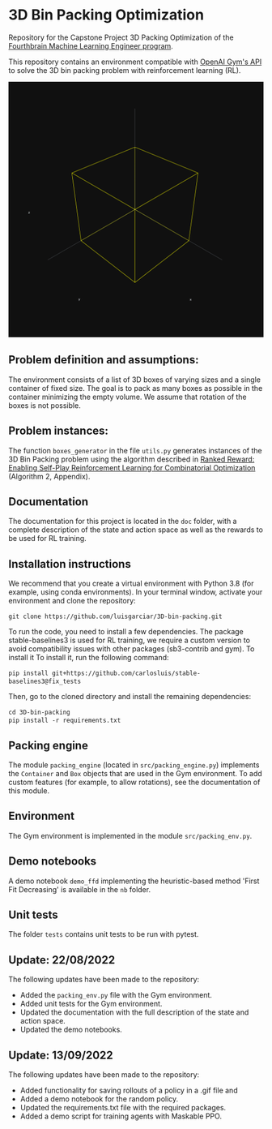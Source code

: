 # 3D Bin Packing Optimization

Repository for the Capstone Project 3D Packing Optimization of the [Fourthbrain Machine Learning Engineer program](https://www.fourthbrain.ai/machine-learning-engineer).

This repository contains an environment compatible with [OpenAI Gym's API](https://github.com/openai/gym) to solve the 
3D bin packing problem with reinforcement learning (RL).


![Alt text](gifs/random_rollout2.gif?raw=true "A random packing agent in the environment")

## Problem definition and assumptions:
The environment consists of a list of 3D boxes of varying sizes and a single container of fixed size. The goal is to pack
as many boxes as possible in the container minimizing the empty volume. We assume that rotation of the boxes is 
not possible.

##  Problem instances: 
The function `boxes_generator` in the file `utils.py` generates instances of the 3D Bin Packing problem using the 
algorithm described in [Ranked Reward: Enabling Self-Play Reinforcement Learning for Combinatorial Optimization](https://arxiv.org/pdf/1807.01672.pdf)
(Algorithm 2, Appendix).

## Documentation
The documentation for this project is located in the `doc` folder, with a complete description of the state and 
action space as well as the rewards to be used for RL training.

## Installation instructions
We recommend that you create a virtual environment with Python 3.8 (for example, using conda environments). 
In your terminal window, activate your environment and clone the repository:
``` 
git clone https://github.com/luisgarciar/3D-bin-packing.git
```

To run the code, you need to install a few dependencies. The package stable-baselines3 is used for RL training,
we require a custom version to avoid compatibility issues with other packages (sb3-contrib and gym). To install it 
To install it, run the following command:
```
pip install git+https://github.com/carlosluis/stable-baselines3@fix_tests
```
Then, go to the cloned directory and install the remaining dependencies:
```
cd 3D-bin-packing
pip install -r requirements.txt
```

## Packing engine
The module `packing_engine` (located in `src/packing_engine.py`) implements the `Container` and `Box` objects that are 
used in the Gym environment. To add custom features (for example, to allow rotations), see the documentation of this module.

## Environment
The Gym environment is implemented in the module `src/packing_env.py`.

## Demo notebooks
A demo notebook `demo_ffd` implementing the heuristic-based method 'First Fit Decreasing' is available in the `nb` 
folder.

## Unit tests
The folder `tests` contains unit tests to be run with pytest.

## Update: 22/08/2022
The following updates have been made to the repository:
- Added the `packing_env.py` file with the Gym environment.
- Added unit tests for the Gym environment.
- Updated the documentation with the full description of the state and action space.
- Updated the demo notebooks.

## Update: 13/09/2022
The following updates have been made to the repository:
- Added functionality for saving rollouts of a policy in a .gif file and
- Added a demo notebook for the random policy.
- Updated the requirements.txt file with the required packages.
- Added a demo script for training agents with Maskable PPO. 
